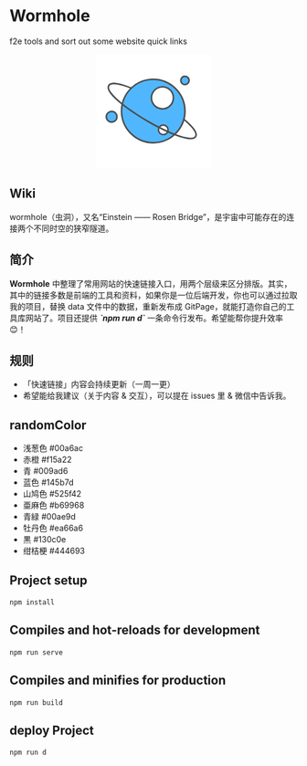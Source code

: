 # Wormhole
f2e tools and sort out some website quick links

<div align=center><img src="./src/assets/plant.png"></div>

## Wiki
wormhole（虫洞），又名“Einstein —— Rosen Bridge”，是宇宙中可能存在的连接两个不同时空的狭窄隧道。

## 简介
<p><b>Wormhole</b> 中整理了常用网站的快速链接入口，用两个层级来区分排版。其实，其中的链接多数是前端的工具和资料，如果你是一位后端开发，你也可以通过拉取我的项目，替换 data 文件中的数据，重新发布成 GitPage，就能打造你自己的工具库网站了。项目还提供 <b><i>`npm run d`</i></b> 一条命令行发布。希望能帮你提升效率 😊！ </p>

## 规则
 - 「快速链接」内容会持续更新（一周一更）
 - 希望能给我建议（关于内容 & 交互），可以提在 issues 里 & 微信中告诉我。

## randomColor
 - 浅葱色 #00a6ac
 - 赤橙 #f15a22
 - 青 #009ad6
 - 蓝色 #145b7d
 - 山鸠色 #525f42
 - 亜麻色 #b69968
 - 青緑 #00ae9d
 - 牡丹色 #ea66a6
 - 黒 #130c0e
 - 绀桔梗 #444693

## Project setup

    npm install

## Compiles and hot-reloads for development

    npm run serve

## Compiles and minifies for production

    npm run build

## deploy Project

    npm run d






